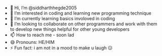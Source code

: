 - 👋 Hi, I’m @siddharthhegde2005
- 👀 I’m interested in coding and learning new programming technique
- 🌱 I’m currently learning basics involoved in coding
- 💞️ I’m looking to collaborate on other programmers and work with them to develop new things helpful for other young developers
- 📫 How to reach me - soon lad
- 😄 Pronouns: HE/HIM
- ⚡ Fun fact: i am not in a mood to make u laugh 😑

<!---
siddharthhegde2005/siddharthhegde2005 is a ✨ special ✨ repository because its `README.md` (this file) appears on your GitHub profile.
You can click the Preview link to take a look at your changes.

HOPE I WILL FILL MORE WITH TIME
--->
